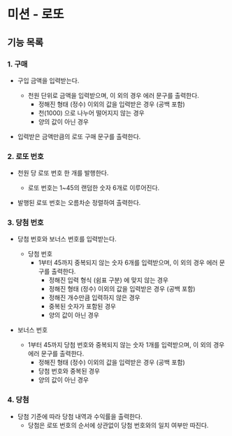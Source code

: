 # 미션 - 로또

## 기능 목록
### 1. 구매
- 구입 금액을 입력받는다.
  - 천원 단위로 금액을 입력받으며, 이 외의 경우 에러 문구를 출력한다.
    - 정해진 형태 (정수) 이외의 값을 입력받은 경우 (공백 포함)
    - 천(1000) 으로 나누어 떨어지지 않는 경우
    - 양의 값이 아닌 경우


- 입력받은 금액만큼의 로또 구매 문구를 출력한다.


### 2. 로또 번호
- 천원 당 로또 번호 한 개를 발행한다.
  - 로또 번호는 1~45의 랜덤한 숫자 6개로 이루어진다.


- 발행된 로또 번호는 오름차순 정렬하여 출력한다.


### 3. 당첨 번호
- 당첨 번호와 보너스 번호를 입력받는다.
  - 당첨 번호
    - 1부터 45까지 중복되지 않는 숫자 6개를 입력받으며, 이 외의 경우 에러 문구를 출력한다.
      - 정해진 입력 형식 (쉼표 구분) 에 맞지 않는 경우
      - 정해진 형태 (정수) 이외의 값을 입력받은 경우 (공백 포함)
      - 정해진 개수만큼 입력하지 않은 경우
      - 중복된 숫자가 포함된 경우
      - 양의 값이 아닌 경우


- 보너스 번호
  - 1부터 45까지 당첨 번호와 중복되지 않는 숫자 1개를 입력받으며, 이 외의 경우 에러 문구를 출력한다.
    - 정해진 형태 (정수) 이외의 값을 입력받은 경우 (공백 포함)
    - 당첨 번호와 중복된 경우
    - 양의 값이 아닌 경우


### 4. 당첨
- 당첨 기준에 따라 당첨 내역과 수익률을 출력한다.
  - 당첨은 로또 번호의 순서에 상관없이 당첨 번호와의 일치 여부만 따진다.
